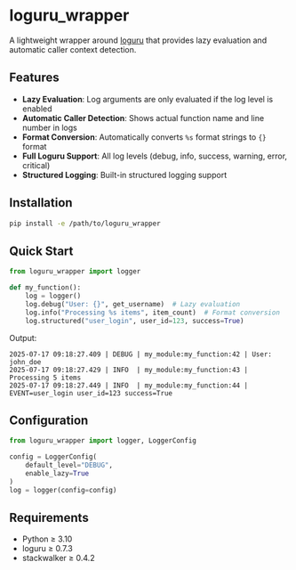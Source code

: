 # loguru_wrapper

A lightweight wrapper around [loguru](https://github.com/Delgan/loguru) that provides lazy evaluation and automatic caller context detection.

## Features

-   **Lazy Evaluation**: Log arguments are only evaluated if the log level is enabled
-   **Automatic Caller Detection**: Shows actual function name and line number in logs
-   **Format Conversion**: Automatically converts `%s` format strings to `{}` format
-   **Full Loguru Support**: All log levels (debug, info, success, warning, error, critical)
-   **Structured Logging**: Built-in structured logging support

## Installation

```bash
pip install -e /path/to/loguru_wrapper
```

## Quick Start

```python
from loguru_wrapper import logger

def my_function():
    log = logger()
    log.debug("User: {}", get_username)  # Lazy evaluation
    log.info("Processing %s items", item_count)  # Format conversion
    log.structured("user_login", user_id=123, success=True)
```

Output:

```
2025-07-17 09:18:27.409 | DEBUG | my_module:my_function:42 | User: john_doe
2025-07-17 09:18:27.429 | INFO  | my_module:my_function:43 | Processing 5 items
2025-07-17 09:18:27.449 | INFO  | my_module:my_function:44 | EVENT=user_login user_id=123 success=True
```

## Configuration

```python
from loguru_wrapper import logger, LoggerConfig

config = LoggerConfig(
    default_level="DEBUG",
    enable_lazy=True
)
log = logger(config=config)
```

## Requirements

-   Python ≥ 3.10
-   loguru ≥ 0.7.3
-   stackwalker ≥ 0.4.2
